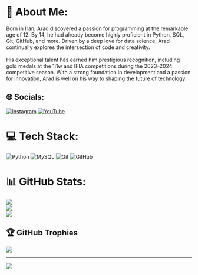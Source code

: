 # 💫 About Me:
Born in Iran, Arad discovered a passion for programming at the remarkable age of 12. By 14, he had already become highly proficient in Python, SQL, Git, GitHub, and more. Driven by a deep love for data science, Arad continually explores the intersection of code and creativity.<br><br>His exceptional talent has earned him prestigious recognition, including gold medals at the 1i1w and IFIA competitions during the 2023–2024 competitive season. With a strong foundation in development and a passion for innovation, Arad is well on his way to shaping the future of technology.


## 🌐 Socials:
[![Instagram](https://img.shields.io/badge/Instagram-%23E4405F.svg?logo=Instagram&logoColor=white)](https://instagram.com/https://www.instagram.com/aradrouhaniiiiii) [![YouTube](https://img.shields.io/badge/YouTube-%23FF0000.svg?logo=YouTube&logoColor=white)](https://youtube.com/@https://www.youtube.com/@AradRouhaniiiiii) 

# 💻 Tech Stack:
![Python](https://img.shields.io/badge/python-3670A0?style=for-the-badge&logo=python&logoColor=ffdd54) ![MySQL](https://img.shields.io/badge/mysql-4479A1.svg?style=for-the-badge&logo=mysql&logoColor=white) ![Git](https://img.shields.io/badge/git-%23F05033.svg?style=for-the-badge&logo=git&logoColor=white) ![GitHub](https://img.shields.io/badge/github-%23121011.svg?style=for-the-badge&logo=github&logoColor=white)
# 📊 GitHub Stats:
![](https://github-readme-stats.vercel.app/api?username=AradRouhaniiiiii&theme=dark&hide_border=false&include_all_commits=true&count_private=false)<br/>
![](https://nirzak-streak-stats.vercel.app/?user=AradRouhaniiiiii&theme=dark&hide_border=false)<br/>
![](https://github-readme-stats.vercel.app/api/top-langs/?username=AradRouhaniiiiii&theme=dark&hide_border=false&include_all_commits=true&count_private=false&layout=compact)

## 🏆 GitHub Trophies
![](https://github-profile-trophy.vercel.app/?username=AradRouhaniiiiii&theme=radical&no-frame=false&no-bg=false&margin-w=4)

---
[![](https://visitcount.itsvg.in/api?id=AradRouhaniiiiii&icon=0&color=0)](https://visitcount.itsvg.in)

<!-- Proudly created with GPRM ( https://gprm.itsvg.in ) -->
